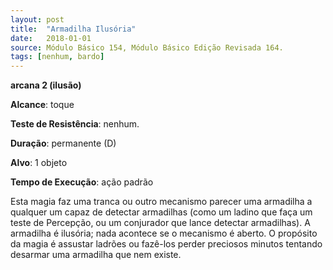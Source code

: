 ```yaml
---
layout: post
title:  "Armadilha Ilusória"
date:   2018-01-01
source: Módulo Básico 154, Módulo Básico Edição Revisada 164.
tags: [nenhum, bardo]
---
```


**arcana 2 (ilusão)**

**Alcance**: toque

**Teste de Resistência**: nenhum.

**Duração**: permanente (D)

**Alvo**: 1 objeto

**Tempo de Execução**: ação padrão

Esta magia faz uma tranca ou outro mecanismo parecer uma armadilha a qualquer um capaz de detectar armadilhas (como um ladino que faça um teste de Percepção, ou um conjurador que lance detectar armadilhas). A armadilha é ilusória; nada acontece se o mecanismo é aberto. O propósito da magia é assustar ladrões ou fazê-los perder preciosos minutos tentando desarmar uma armadilha que nem existe.
